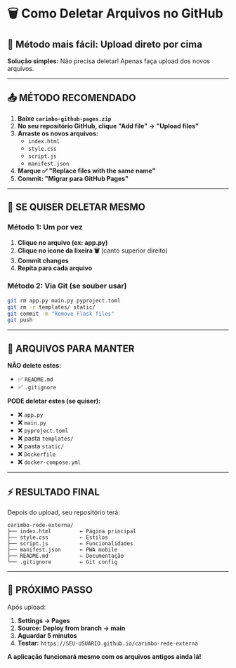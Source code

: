 # 🗑️ Como Deletar Arquivos no GitHub

## 🎯 Método mais fácil: Upload direto por cima

**Solução simples:** Não precisa deletar! Apenas faça upload dos novos arquivos.

---

## 📤 MÉTODO RECOMENDADO

1. **Baixe `carimbo-github-pages.zip`**
2. **No seu repositório GitHub, clique "Add file" → "Upload files"**
3. **Arraste os novos arquivos:**
   - `index.html`
   - `style.css` 
   - `script.js`
   - `manifest.json`
4. **Marque ✅ "Replace files with the same name"**
5. **Commit: "Migrar para GitHub Pages"**

---

## 🔧 SE QUISER DELETAR MESMO

### Método 1: Um por vez
1. **Clique no arquivo (ex: app.py)**
2. **Clique no ícone da lixeira 🗑️** (canto superior direito)
3. **Commit changes**
4. **Repita para cada arquivo**

### Método 2: Via Git (se souber usar)
```bash
git rm app.py main.py pyproject.toml
git rm -r templates/ static/
git commit -m "Remove Flask files"
git push
```

---

## 📂 ARQUIVOS PARA MANTER

**NÃO delete estes:**
- ✅ `README.md` 
- ✅ `.gitignore`

**PODE deletar estes (se quiser):**
- ❌ `app.py`
- ❌ `main.py`
- ❌ `pyproject.toml`
- ❌ pasta `templates/`
- ❌ pasta `static/`
- ❌ `Dockerfile`
- ❌ `docker-compose.yml`

---

## ⚡ RESULTADO FINAL

Depois do upload, seu repositório terá:
```
carimbo-rede-externa/
├── index.html         ← Página principal
├── style.css          ← Estilos
├── script.js          ← Funcionalidades  
├── manifest.json      ← PWA mobile
├── README.md          ← Documentação
└── .gitignore         ← Git config
```

---

## 🚀 PRÓXIMO PASSO

Após upload:
1. **Settings → Pages**
2. **Source: Deploy from branch → main**
3. **Aguardar 5 minutos**
4. **Testar:** `https://SEU-USUARIO.github.io/carimbo-rede-externa`

**A aplicação funcionará mesmo com os arquivos antigos ainda lá!**